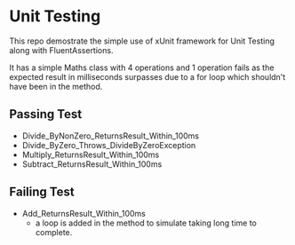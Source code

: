 # Unit Testing
This repo demostrate the simple use of xUnit framework for Unit Testing along with FluentAssertions.

It has a simple Maths class with 4 operations and 1 operation fails as the expected result in
milliseconds surpasses due to a for loop which shouldn't have been in the method.

## Passing Test
- Divide_ByNonZero_ReturnsResult_Within_100ms
- Divide_ByZero_Throws_DivideByZeroException
- Multiply_ReturnsResult_Within_100ms
- Subtract_ReturnsResult_Within_100ms

## Failing Test
- Add_ReturnsResult_Within_100ms
  - a loop is added in the method to simulate taking long time to complete.
